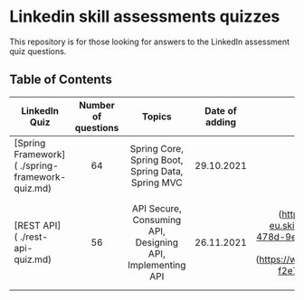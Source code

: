 # Linkedin skill assessments quizzes
This repository is for those looking for answers to the LinkedIn assessment quiz questions.

## Table of Contents


| LinkedIn Quiz                                    | Number of questions |                           Topics                           | Date of adding |                                                                                                        Certificate                                                                                                       |
|--------------------------------------------------|:-------------------:|:----------------------------------------------------------:|:--------------:|:------------------------------------------------------------------------------------------------------------------------------------------------------------------------------------------------------------------------:|
| [Spring Framework] ( ./spring-framework-quiz.md) | 64                  | Spring Core, Spring Boot, Spring Data, Spring MVC          | 29.10.2021     |                                                                                                                                                                                                                          |
| [REST API] ( ./rest-api-quiz.md)                 | 56                  | API Secure, Consuming API, Designing API, Implementing API | 26.11.2021     | [REST API with Java] (https://skillsoft.digitalbadges-eu.skillsoft.com/8a316135-de66-478d-9e31-99158b94484c#gs.hmjtru)  [REST API testing] (https://www.udemy.com/certificate/UC-f2e789c4-94a2-43cf-b422-aa5f226fca33/) |